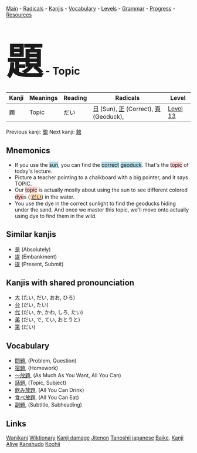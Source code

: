 <style> bigfont {font-size: 100px}</style>
[Main](../README.md) -
[Radicals](../radicals.md) -
[Kanjis](../kanjis.md) -
[Vocabulary](../vocabulary.md) -
[Levels](../levels.md) -
[Grammar](../grammar.md) - 
[Progress](../progress.md) -
[Resources](../resources.md)
# <bigfont> 題</bigfont> - Topic 

| Kanji | Meanings | Reading | Radicals | Level |
| --- | --- | --- | --- | --- |
| 題 | Topic | だい | [日](../radicals/日.md) (Sun), [正](../radicals/正.md) (Correct), [頁](../radicals/頁.md) (Geoduck),  | [Level 13](../levels/wk_level13.md) |

Previous kanji: [銀](銀.md) Next kanji: [館](館.md) 

## Mnemonics
 * If you use the <span style="background-color:#ADD8E6"> sun</span>, you can find the <span style="background-color:#ADD8E6"> correct</span> <span style="background-color:#ADD8E6"> geoduck</span>. That's the <span style="background-color:#ffcccb"> topic</span> of today's lecture.
* Picture a teacher pointing to a chalkboard with a big pointer, and it says TOPIC.
* Our <span style="background-color:#ffcccb"> topic</span> is actually mostly about using the sun to see different colored <span style="background-color:#ffcccb"> dye</span>s (<span style="background-color:#fed8b1"> [だい](https://jisho.org/search/だい)</span>) in the water.
* You use the dye in the correct sunlight to find the geoducks hiding under the sand. And once we master this topic, we'll move onto actually using dye to find them in the wild.


## Similar kanjis
 * [是](是.md) (Absolutely)
* [堤](堤.md) (Embankment)
* [提](提.md) (Present, Submit)



## Kanjis with shared pronounciation
 * [大](大.md) (たい, だい, おお, ひろ)
* [台](台.md) (だい, たい)
* [代](代.md) (だい, か, かわ, しろ, たい)
* [弟](弟.md) (だい, で, てい, おとうと)
* [第](第.md) (だい)



## Vocabulary
 * [問題](../vocabulary/題.md), (Problem, Question)
* [宿題](../vocabulary/題.md), (Homework)
* [〜放題](../vocabulary/題.md), (As Much As You Want, All You Can)
* [話題](../vocabulary/題.md), (Topic, Subject)
* [飲み放題](../vocabulary/題.md), (All You Can Drink)
* [食べ放題](../vocabulary/題.md), (All You Can Eat)
* [副題](../vocabulary/題.md), (Subtitle, Subheading)




## Links 


[Wanikani](https://www.wanikani.com/kanji/題)
[Wiktionary](https://en.wiktionary.org/wiki/題)
[Kanji damage](http://www.kanjidamage.com/kanji/search?utf8=✓&q=題)
[Jitenon](https://jitenon.com/kanji/題)
[Tanoshii japanese](https://www.tanoshiijapanese.com/dictionary/kanji.cfm?k=題)
[Baike](https://baike.baidu.com/item/題),
[Kanji Alive](https://app.kanjialive.com/題)
[Kanshudo](https://www.kanshudo.com/searchmn?q=題)
[Koohii](https://kanji.koohii.com/study/kanji/題)
